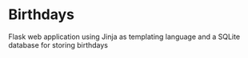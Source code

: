 # Birthdays
Flask web application using Jinja as templating language and a SQLite database for storing birthdays

